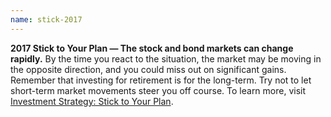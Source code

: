 ```yaml
---
name: stick-2017
---
```

**2017 Stick to Your Plan — The stock and bond markets can change rapidly.** By the time you react to the situation, the market may be moving in the opposite direction, and you could miss out on significant gains. Remember that investing for retirement is for the long-term. Try not to let short-term market movements steer you off course. To learn more, visit [Investment Strategy: Stick to Your Plan](javascript:void(0)).
